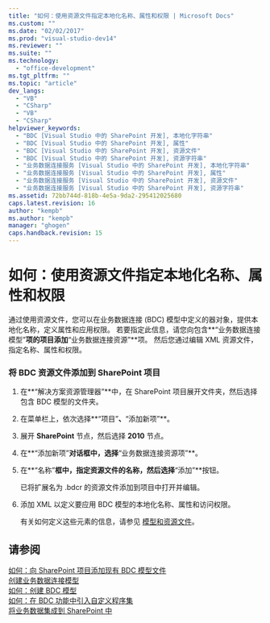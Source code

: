 ```yaml
---
title: "如何：使用资源文件指定本地化名称、属性和权限 | Microsoft Docs"
ms.custom: ""
ms.date: "02/02/2017"
ms.prod: "visual-studio-dev14"
ms.reviewer: ""
ms.suite: ""
ms.technology: 
  - "office-development"
ms.tgt_pltfrm: ""
ms.topic: "article"
dev_langs: 
  - "VB"
  - "CSharp"
  - "VB"
  - "CSharp"
helpviewer_keywords: 
  - "BDC [Visual Studio 中的 SharePoint 开发], 本地化字符串"
  - "BDC [Visual Studio 中的 SharePoint 开发], 属性"
  - "BDC [Visual Studio 中的 SharePoint 开发], 资源文件"
  - "BDC [Visual Studio 中的 SharePoint 开发], 资源字符串"
  - "业务数据连接服务 [Visual Studio 中的 SharePoint 开发], 本地化字符串"
  - "业务数据连接服务 [Visual Studio 中的 SharePoint 开发], 属性"
  - "业务数据连接服务 [Visual Studio 中的 SharePoint 开发], 资源文件"
  - "业务数据连接服务 [Visual Studio 中的 SharePoint 开发], 资源字符串"
ms.assetid: 72bb744d-818b-4e5a-9da2-295412025680
caps.latest.revision: 16
author: "kempb"
ms.author: "kempb"
manager: "ghogen"
caps.handback.revision: 15
---
```

# 如何：使用资源文件指定本地化名称、属性和权限
  通过使用资源文件，您可以在业务数据连接 \(BDC\) 模型中定义的器对象，提供本地化名称，定义属性和应用权限。  若要指定此信息，请您向包含**“业务数据连接模型”**项的项目添加**“业务数据连接资源”**项。  然后您通过编辑 XML 资源文件，指定名称、属性和权限。  
  
### 将 BDC 资源文件添加到 SharePoint 项目  
  
1.  在**“解决方案资源管理器”**中，在 SharePoint 项目展开文件夹，然后选择包含 BDC 模型的文件夹。  
  
2.  在菜单栏上，依次选择**“项目”**、**“添加新项”**。  
  
3.  展开 **SharePoint** 节点，然后选择 **2010** 节点。  
  
4.  在**“添加新项”**对话框中，选择**“业务数据连接资源项”**。  
  
5.  在**“名称”**框中，指定资源文件的名称，然后选择**“添加”**按钮。  
  
     已将扩展名为 .bdcr 的资源文件添加到项目中打开并编辑。  
  
6.  添加 XML 以定义要应用 BDC 模型的本地化名称、属性和访问权限。  
  
     有关如何定义这些元素的信息，请参见 [模型和资源文件](http://go.microsoft.com/fwlink/?LinkID=169283)。  
  
## 请参阅  
 [如何：向 SharePoint 项目添加现有 BDC 模型文件](../sharepoint/how-to-add-an-existing-bdc-model-file-to-a-sharepoint-project.md)   
 [创建业务数据连接模型](../sharepoint/creating-a-business-data-connectivity-model.md)   
 [如何：创建 BDC 模型](../sharepoint/how-to-create-a-bdc-model.md)   
 [如何：在 BDC 功能中引入自定义程序集](../sharepoint/how-to-include-a-custom-assembly-in-a-bdc-feature.md)   
 [将业务数据集成到 SharePoint 中](../sharepoint/integrating-business-data-into-sharepoint.md)  
  
  